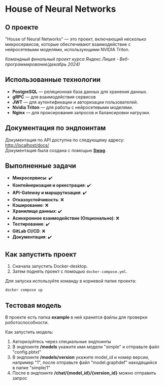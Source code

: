 # House of Neural Networks

## О проекте
"House of Neural Networks" — это проект, включающий несколько микросервисов, которые обеспечивают взаимодействие с нейросетевыми моделями, использующими NVIDIA Triton.

*Командный финальный проект курса Яндекс.Лицея - Веб-программирование(декабрь 2024)*


## Использованные технологии
- **PostgreSQL** — реляционная база данных для хранения данных.
- **gRPC** — для взаимодействия сервисов 
- **JWT** — для аутентификации и авторизации пользователей.
- **Nvidia Triton** — для работы с нейросетевыми моделями.
- **Nginx** — для проксирования запросов и балансировки нагрузки.

## Документация по эндпоинтам
Документация по API доступна по следующему адресу:  
[http://localhost/docs/](http://localhost/docs/)  
Документация была создана с помощью **[Swag](https://github.com/swaggo/swag)**.

## Выполненные задачи
- **Микросервисы**: ✔️
- **Контейнеризация и оркестрация**: ✔️
- **API-Gateway и маршрутизация**: ✔️
- **Отказоустойчивость**: ❌
- **Кэширование**: ❌
- **Хранилище данных**: ✔️
- **Асинхронное взаимодействие (Опционально)**: ❌ 
- **Тестирование**: ✔️
- **GitLab CI/CD**: ❌
- **Документация**: ✔️

## Как запустить проект
1. Сначала запустить Docker-desktop.
2. Затем поднять проект с помощью `docker-compose.yml`.

Для запуска используйте команду в корневой папке проекта:

```bash
docker compose up
```

## Тестовая модель
В проекте есть папка **example** в ней хранится файлы для проверки роботоспособности.

Как запустить модель:
1. Авторизуйтесь через специальные эндпоинты
2. В эндпоинте **/models** укажите имя модели "simple" и отправьте файл "config.pbtxt"
3. В эндпоинте **/models/version** укажите model_id и номер версии, например "1", после отправьте файл "model.graphdef" находящийся в папке "simple/1"
4. После в эндпоинте **/chat/{model_id}/{version_id}** можно отправить запрос
